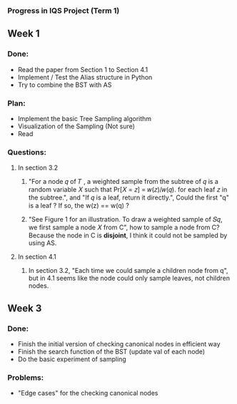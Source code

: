 ### Progress in IQS Project (Term 1)

## Week 1

### Done:
- Read the paper from Section 1 to Section 4.1
- Implement / Test the Alias structure in Python
- Try to combine the BST with AS

### Plan:
- Implement the basic Tree Sampling algorithm
- Visualization of the Sampling (Not sure)
- Read

### Questions:
1. In section 3.2
   1. "For a node 𝑞 of 𝑇 , a weighted sample from the subtree of
𝑞 is a random variable 𝑋 such that Pr[𝑋 = 𝑧] = 𝑤(𝑧)/𝑤(𝑞). for each leaf 𝑧 in the subtree.", and "If 𝑞 is a leaf, return it directly.", 
Could the first "q" is a leaf ? If so, the w(z) == w(q) ?

   2. "See Figure 1 for an illustration. To draw a weighted sample of
𝑆𝑞, we first sample a node 𝑋 from C", how to sample a node from C? Because the node in C is **disjoint**, I think it could not be sampled by using AS.


2. In section 4.1
   1. In section 3.2, "Each time we could sample a children node from q", but in 4.1 seems like the node could only sample leaves, not children nodes.


## Week 3

### Done: 
- Finish the initial version of checking canonical nodes in efficient way
- Finish the search function of the BST (update val of each node)
- Do the basic experiment of sampling

### Problems:
- "Edge cases" for the checking canonical nodes